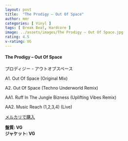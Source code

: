 ```yaml
---
layout: post
title:  "The Prodigy – Out Of Space"
author: mmr
categories: [ Vinyl ]
tags: [ Break Beat, Hardcore ]
image: ../assets/images/The Prodigy – Out Of Space.jpg
rating: 4.5
v-rating: VG
---
```


#### The Prodigy – Out Of Space

 プロディジー - アウトオブスペース

A1. Out Of Space (Original Mix)

A2. Out Of Space (Techno Underworld Remix)

AA1. Ruff In The Jungle Bizness (Uplifting Vibes Remix)

AA2. Music Reach (1,2,3,4) (Live)

[メルカリで購入](https://jp.mercari.com/item/m79786805316)

<div class="mt-4 mb-4 d-flex align-items-center">
<strong class="mr-1">盤質: VG</strong>
</div>
<div class="mt-4 mb-4 d-flex align-items-center">
<strong class="mr-1">ジャケット: VG</strong>
</div>
